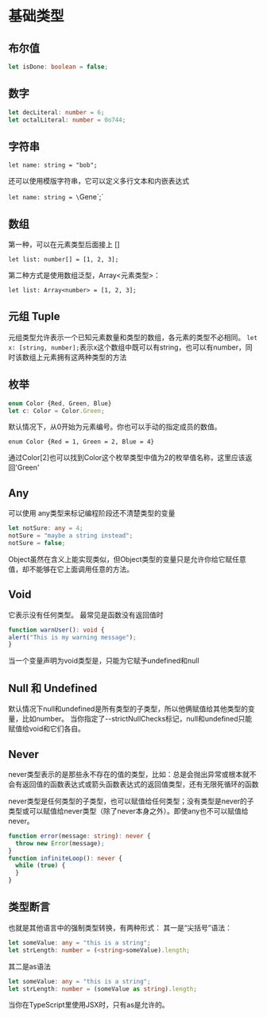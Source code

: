 # 基础类型

## 布尔值

```typescript
let isDone: boolean = false;
```

## 数字

```typescript
let decLiteral: number = 6;
let octalLiteral: number = 0o744;
```

## 字符串

`let name: string = "bob";`

还可以使用模版字符串，它可以定义多行文本和内嵌表达式

`let name: string = \`Gene\`;`

## 数组

第一种，可以在元素类型后面接上 []

`let list: number[] = [1, 2, 3];`

第二种方式是使用数组泛型，Array<元素类型>：

`let list: Array<number> = [1, 2, 3];`

## 元组 Tuple

元组类型允许表示一个已知元素数量和类型的数组，各元素的类型不必相同。
`let x: [string, number];`表示x这个数组中既可以有string，也可以有number，同时该数组上元素拥有这两种类型的方法

## 枚举

```typescript
enum Color {Red, Green, Blue}
let c: Color = Color.Green;
```

默认情况下，从0开始为元素编号。你也可以手动的指定成员的数值。

`enum Color {Red = 1, Green = 2, Blue = 4}`

通过Color[2]也可以找到Color这个枚举类型中值为2的枚举值名称，这里应该返回'Green'

## Any

可以使用 any类型来标记编程阶段还不清楚类型的变量

```typescript
let notSure: any = 4;
notSure = "maybe a string instead";
notSure = false;
```

Object虽然在含义上能实现类似，但Object类型的变量只是允许你给它赋任意值，却不能够在它上面调用任意的方法。

## Void

它表示没有任何类型。 最常见是函数没有返回值时

```typescript
function warnUser(): void {
alert("This is my warning message");
}
```

当一个变量声明为void类型是，只能为它赋予undefined和null

## Null 和 Undefined

默认情况下null和undefined是所有类型的子类型，所以他俩赋值给其他类型的变量，比如number。
当你指定了--strictNullChecks标记，null和undefined只能赋值给void和它们各自。

## Never

never类型表示的是那些永不存在的值的类型，比如：总是会抛出异常或根本就不会有返回值的函数表达式或箭头函数表达式的返回值类型，还有无限死循环的函数

never类型是任何类型的子类型，也可以赋值给任何类型；没有类型是never的子类型或可以赋值给never类型（除了never本身之外）。即使any也不可以赋值给never。

```typescript
function error(message: string): never {
  throw new Error(message);
}
function infiniteLoop(): never {
  while (true) {
  }
}
```

## 类型断言

也就是其他语言中的强制类型转换，有两种形式：
其一是“尖括号”语法：

```typescript
let someValue: any = "this is a string";
let strLength: number = (<string>someValue).length;
```

其二是as语法

```typescript
let someValue: any = "this is a string";
let strLength: number = (someValue as string).length;
```

当你在TypeScript里使用JSX时，只有as是允许的。
